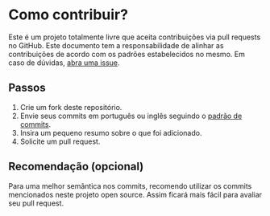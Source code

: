 # Como contribuir?

Este é um projeto totalmente livre que aceita contribuições via pull requests no GitHub. Este documento tem a responsabilidade de alinhar as contribuições de acordo com os padrões estabelecidos no mesmo. Em caso de dúvidas, [abra uma issue](https://github.com/goisbrunoaugusto/EventManagerApp/issues/new).

## Passos

1. Crie um fork deste repositório.
2. Envie seus commits em português ou inglês seguindo o [padrão de commits](https://github.com/iuricode/padroes-de-commits).
3. Insira um pequeno resumo sobre o que foi adicionado.
4. Solicite um pull request.

## Recomendação (opcional)

Para uma melhor semântica nos commits, recomendo utilizar os commits mencionados neste projeto open source. Assim ficará mais fácil para avaliar seu pull request.